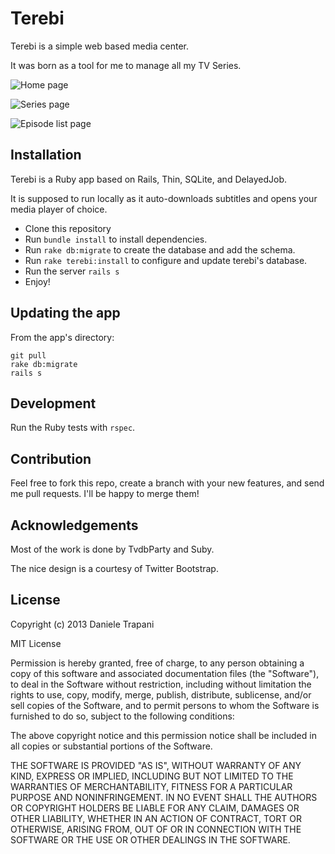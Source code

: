# Terebi

Terebi is a simple web based media center.

It was born as a tool for me to manage all my TV Series.

![Home page](http://i.imgur.com/78TZpNN.png)

![Series page](http://i.imgur.com/NCtT1GD.jpg)

![Episode list page](http://i.imgur.com/OvWcczB.jpg)

## Installation

Terebi is a Ruby app based on Rails, Thin, SQLite, and DelayedJob.

It is supposed to run locally as it auto-downloads subtitles and opens your media player of choice.

* Clone this repository
* Run `bundle install` to install dependencies.
* Run `rake db:migrate` to create the database and add the schema.
* Run `rake terebi:install` to configure and update terebi's database.
* Run the server `rails s`
* Enjoy!

## Updating the app

From the app's directory:

    git pull
    rake db:migrate
    rails s

## Development

Run the Ruby tests with `rspec`.

## Contribution

Feel free to fork this repo, create a branch with your new features, and send me pull requests. I'll be happy to merge them!

## Acknowledgements

Most of the work is done by TvdbParty and Suby.

The nice design is a courtesy of Twitter Bootstrap. 

## License

Copyright (c) 2013 Daniele Trapani

MIT License

Permission is hereby granted, free of charge, to any person obtaining
a copy of this software and associated documentation files (the
"Software"), to deal in the Software without restriction, including
without limitation the rights to use, copy, modify, merge, publish,
distribute, sublicense, and/or sell copies of the Software, and to
permit persons to whom the Software is furnished to do so, subject to
the following conditions:

The above copyright notice and this permission notice shall be
included in all copies or substantial portions of the Software.

THE SOFTWARE IS PROVIDED "AS IS", WITHOUT WARRANTY OF ANY KIND,
EXPRESS OR IMPLIED, INCLUDING BUT NOT LIMITED TO THE WARRANTIES OF
MERCHANTABILITY, FITNESS FOR A PARTICULAR PURPOSE AND
NONINFRINGEMENT. IN NO EVENT SHALL THE AUTHORS OR COPYRIGHT HOLDERS BE
LIABLE FOR ANY CLAIM, DAMAGES OR OTHER LIABILITY, WHETHER IN AN ACTION
OF CONTRACT, TORT OR OTHERWISE, ARISING FROM, OUT OF OR IN CONNECTION
WITH THE SOFTWARE OR THE USE OR OTHER DEALINGS IN THE SOFTWARE.
